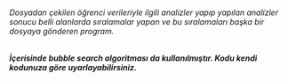###### Dosyadan çekilen öğrenci verileriyle ilgili analizler yapıp yapılan analizler sonucu belli alanlarda sıralamalar yapan ve bu sıralamaları başka bir dosyaya gönderen program.
##### İçerisinde bubble search algoritması da kullanılmıştır. Kodu kendi kodunuza göre uyarlayabilirsiniz.
